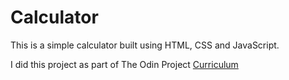 # Calculator

This is a simple calculator built using HTML, CSS and JavaScript.

I did this project as part of The Odin Project [Curriculum](https://www.theodinproject.com/courses/web-development-101/lessons/calculator)

